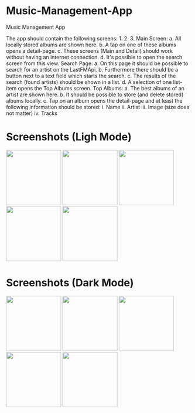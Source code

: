 # Music-Management-App
Music Management App

The app should contain the following screens:
 1.
2.
3.
Main Screen:
a. All locally stored albums are shown here.
b. A tap on one of these albums opens a detail-page.
c. These screens (Main and Detail) should work without having an
internet connection.
d. It's possible to open the search screen from this view.
Search Page:
a. On this page it should be possible to search for an artist on the
LastFMApi.
b. Furthermore there should be a button next to a text field which starts
the search.
c. The results of the search (found artists) should be shown in a list.
d. A selection of one list-item opens the Top Albums screen.
Top Albums:
a. The best albums of an artist are shown here.
b. It should be possible to store (and delete stored) albums locally.
c. Tap on an album opens the detail-page and at least the following
information should be stored:
i. Name
ii. Artist
iii. Image (size does not matter)
iv. Tracks

# Screenshots (Ligh Mode)
<p float="left">
  <img src="https://user-images.githubusercontent.com/106669990/190946440-cca28866-62c6-4e9c-9a52-4f66d44ce9f3.png" width="150" />
  <img src="https://user-images.githubusercontent.com/106669990/190946459-d995a485-2b18-43fc-b206-17c347e9cbfa.png" width="150" /> 
  <img src="https://user-images.githubusercontent.com/106669990/190946460-2ed9c0df-53d7-489d-a1b4-0374b8129c67.png" width="150" />
  <img src="https://user-images.githubusercontent.com/106669990/190946461-91666c88-df4c-415e-a8b2-14c6f601bb63.png" width="150" />
  <img src="https://user-images.githubusercontent.com/106669990/190946463-17742920-30a6-4f49-8260-9c79d11650b8.png" width="150" /> 
</p>

# Screenshots (Dark Mode)
<p float="left">
  <img src="https://user-images.githubusercontent.com/106669990/190946467-cab162b3-1a96-473f-b335-ddc12a11d3ba.png" width="150" />
  <img src="https://user-images.githubusercontent.com/106669990/190946481-93797df3-f2f4-4867-8915-5d1aacc96445.png" width="150" />
  <img src="https://user-images.githubusercontent.com/106669990/190946488-fa6a1152-1861-4108-a982-416f3c3d25cc.png" width="150" />
  <img src="https://user-images.githubusercontent.com/106669990/190946490-c007c841-1f75-480f-a159-e0c749127de0.png" width="150" />
  <img src="https://user-images.githubusercontent.com/106669990/190946493-8b9d3826-790a-4c6c-9469-7d6213a807c5.png" width="150" />
</p>


